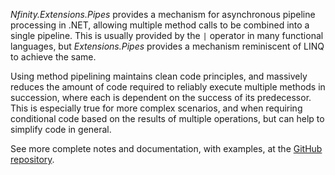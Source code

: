 *Nfinity.Extensions.Pipes* provides a mechanism for asynchronous pipeline processing in .NET, allowing multiple method calls to be combined into a single pipeline. This is usually provided by the `|` operator in many functional languages, but *Extensions.Pipes* provides a mechanism reminiscent of LINQ to achieve the same.

Using method pipelining maintains clean code principles, and massively reduces the amount of code required to reliably execute multiple methods in succession, where each is dependent on the success of its predecessor. This is especially true for more complex scenarios, and when requiring conditional code based on the results of multiple operations, but can help to simplify code in general.

See more complete notes and documentation, with examples, at the [GitHub repository](https://github.com/NfinitySoftware/extensions-pipes).